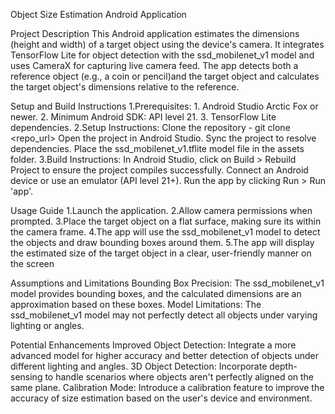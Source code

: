 Object Size Estimation Android Application

Project Description
This Android application estimates the dimensions (height and width) of a target object using the device's 
camera. It integrates TensorFlow Lite for object detection with the ssd_mobilenet_v1 model and uses CameraX 
for capturing live camera feed. The app detects both a reference object (e.g., a coin or pencil)and the 
target object and calculates the target object's dimensions relative to the reference.

Setup and Build Instructions
1.Prerequisites:
    1. Android Studio Arctic Fox or newer.
    2. Minimum Android SDK: API level 21.
    3. TensorFlow Lite dependencies.
2.Setup Instructions:
    Clone the repository - git clone <repo_url>
    Open the project in Android Studio.
    Sync the project to resolve dependencies.
    Place the ssd_mobilenet_v1.tflite model file in the assets folder.
3.Build Instructions:
In Android Studio, click on Build > Rebuild Project to ensure the project compiles successfully.
Connect an Android device or use an emulator (API level 21+).
Run the app by clicking Run > Run 'app'.

Usage Guide
1.Launch the application.
2.Allow camera permissions when prompted.
3.Place the target object on a flat surface, making sure its within the camera frame.
4.The app will use the ssd_mobilenet_v1 model to detect the objects and draw bounding boxes around them.
5.The app will display the estimated size of the target object in a clear, user-friendly manner on the screen

Assumptions and Limitations
Bounding Box Precision: The ssd_mobilenet_v1 model provides bounding boxes, and the calculated dimensions 
are an approximation based on these boxes.
Model Limitations: The ssd_mobilenet_v1 model may not perfectly detect all objects under varying lighting or
angles.

Potential Enhancements
Improved Object Detection: Integrate a more advanced model for higher accuracy and better detection of 
objects under different lighting and angles.
3D Object Detection: Incorporate depth-sensing to handle scenarios where objects aren't perfectly aligned
on the same plane.
Calibration Mode: Introduce a calibration feature to improve the accuracy of size estimation based on the
user's device and environment.

